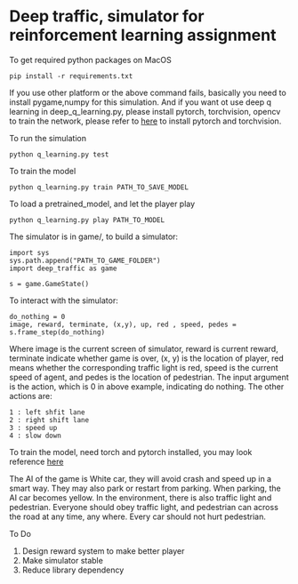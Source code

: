 # Deep traffic, simulator for reinforcement learning assignment

To get required python packages on MacOS

    pip install -r requirements.txt

If you use other platform or the above command fails, basically you need to install pygame,numpy for this simulation. And if you want ot use deep q learning in deep_q_learning.py, please install pytorch, torchvision, opencv to train the network, please refer to [here](http://pytorch.org/) to install pytorch and torchvision.


To run the simulation

    python q_learning.py test

To train the model

    python q_learning.py train PATH_TO_SAVE_MODEL

To load a pretrained_model, and let the player play

    python q_learning.py play PATH_TO_MODEL

The simulator is in game/, to build a simulator:

    import sys
    sys.path.append("PATH_TO_GAME_FOLDER")
    import deep_traffic as game
    
    s = game.GameState()

To interact with the simulator:

    do_nothing = 0
    image, reward, terminate, (x,y), up, red , speed, pedes = s.frame_step(do_nothing)

Where image is the current screen of simulator, reward is current reward, terminate indicate whether game is over, (x, y) is the location of player, red means whether the corresponding traffic light is red, speed is the current speed of agent, and pedes is the location of pedestrian. The input argument is the action, which is 0 in above example, indicating do nothing. The other actions are:

    1 : left shfit lane
    2 : right shift lane
    3 : speed up
    4 : slow down

To train the model, need torch and pytorch installed, you may look reference [here](http://pytorch.org/tutorials/intermediate/reinforcement_q_learning.html)

The AI of the game is White car, they will avoid crash and speed up in a smart way. They may also park or restart from parking. When parking, the AI car becomes yellow. In the environment, there is also traffic light and pedestrian. Everyone should obey traffic light, and pedestrian can across the road at any time, any where. Every car should not hurt pedestrian.

To Do 
   1. Design reward system to make better player
   2. Make simulator stable
   3. Reduce library dependency
   
   

